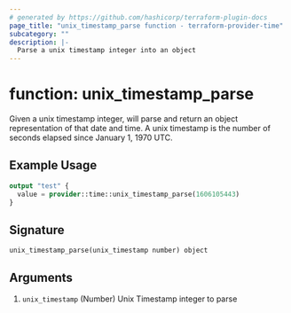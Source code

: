 ```yaml
---
# generated by https://github.com/hashicorp/terraform-plugin-docs
page_title: "unix_timestamp_parse function - terraform-provider-time"
subcategory: ""
description: |-
  Parse a unix timestamp integer into an object
---
```


# function: unix_timestamp_parse

Given a unix timestamp integer, will parse and return an object representation of that date and time. A unix timestamp is the number of seconds elapsed since January 1, 1970 UTC.

## Example Usage

```terraform
output "test" {
  value = provider::time::unix_timestamp_parse(1606105443)
}
```

## Signature

<!-- signature generated by tfplugindocs -->
```text
unix_timestamp_parse(unix_timestamp number) object
```

## Arguments

<!-- arguments generated by tfplugindocs -->
1. `unix_timestamp` (Number) Unix Timestamp integer to parse
